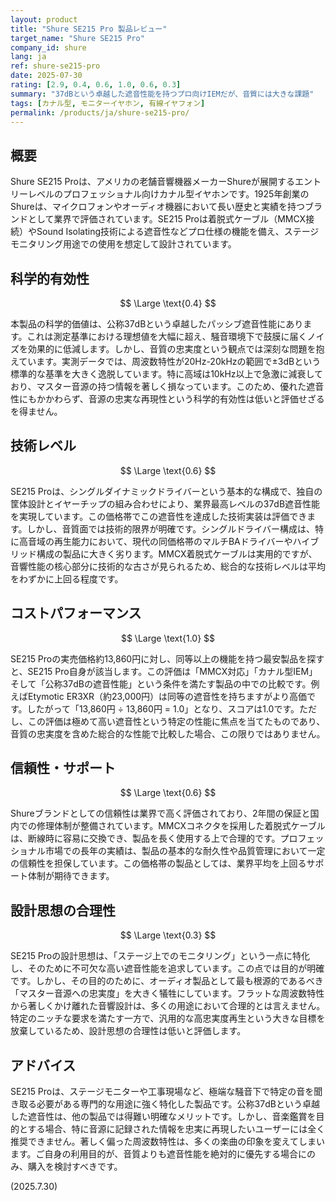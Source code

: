 ```yaml
---
layout: product
title: "Shure SE215 Pro 製品レビュー"
target_name: "Shure SE215 Pro"
company_id: shure
lang: ja
ref: shure-se215-pro
date: 2025-07-30
rating: [2.9, 0.4, 0.6, 1.0, 0.6, 0.3]
summary: "37dBという卓越した遮音性能を持つプロ向けIEMだが、音質には大きな課題"
tags: [カナル型, モニターイヤホン, 有線イヤフォン]
permalink: /products/ja/shure-se215-pro/
---
```


## 概要

Shure SE215 Proは、アメリカの老舗音響機器メーカーShureが展開するエントリーレベルのプロフェッショナル向けカナル型イヤホンです。1925年創業のShureは、マイクロフォンやオーディオ機器において長い歴史と実績を持つブランドとして業界で評価されています。SE215 Proは着脱式ケーブル（MMCX接続）やSound Isolating技術による遮音性などプロ仕様の機能を備え、ステージモニタリング用途での使用を想定して設計されています。

## 科学的有効性

$$ \Large \text{0.4} $$

本製品の科学的価値は、公称37dBという卓越したパッシブ遮音性能にあります。これは測定基準における理想値を大幅に超え、騒音環境下で鼓膜に届くノイズを効果的に低減します。しかし、音質の忠実度という観点では深刻な問題を抱えています。実測データでは、周波数特性が20Hz-20kHzの範囲で±3dBという標準的な基準を大きく逸脱しています。特に高域は10kHz以上で急激に減衰しており、マスター音源の持つ情報を著しく損なっています。このため、優れた遮音性にもかかわらず、音源の忠実な再現性という科学的有効性は低いと評価せざるを得ません。

## 技術レベル

$$ \Large \text{0.6} $$

SE215 Proは、シングルダイナミックドライバーという基本的な構成で、独自の筐体設計とイヤーチップの組み合わせにより、業界最高レベルの37dB遮音性能を実現しています。この価格帯でこの遮音性を達成した技術実装は評価できます。しかし、音質面では技術的限界が明確です。シングルドライバー構成は、特に高音域の再生能力において、現代の同価格帯のマルチBAドライバーやハイブリッド構成の製品に大きく劣ります。MMCX着脱式ケーブルは実用的ですが、音響性能の核心部分に技術的な古さが見られるため、総合的な技術レベルは平均をわずかに上回る程度です。

## コストパフォーマンス

$$ \Large \text{1.0} $$

SE215 Proの実売価格約13,860円に対し、同等以上の機能を持つ最安製品を探すと、SE215 Pro自身が該当します。この評価は「MMCX対応」「カナル型IEM」そして「公称37dBの遮音性能」という条件を満たす製品の中での比較です。例えばEtymotic ER3XR（約23,000円）は同等の遮音性を持ちますがより高価です。したがって「13,860円 ÷ 13,860円 = 1.0」となり、スコアは1.0です。ただし、この評価は極めて高い遮音性という特定の性能に焦点を当てたものであり、音質の忠実度を含めた総合的な性能で比較した場合、この限りではありません。

## 信頼性・サポート

$$ \Large \text{0.6} $$

Shureブランドとしての信頼性は業界で高く評価されており、2年間の保証と国内での修理体制が整備されています。MMCXコネクタを採用した着脱式ケーブルは、断線時に容易に交換でき、製品を長く使用する上で合理的です。プロフェッショナル市場での長年の実績は、製品の基本的な耐久性や品質管理において一定の信頼性を担保しています。この価格帯の製品としては、業界平均を上回るサポート体制が期待できます。

## 設計思想の合理性

$$ \Large \text{0.3} $$

SE215 Proの設計思想は、「ステージ上でのモニタリング」という一点に特化し、そのために不可欠な高い遮音性能を追求しています。この点では目的が明確です。しかし、その目的のために、オーディオ製品として最も根源的であるべき「マスター音源への忠実度」を大きく犠牲にしています。フラットな周波数特性から著しくかけ離れた音響設計は、多くの用途において合理的とは言えません。特定のニッチな要求を満たす一方で、汎用的な高忠実度再生という大きな目標を放棄しているため、設計思想の合理性は低いと評価します。

## アドバイス

SE215 Proは、ステージモニターや工事現場など、極端な騒音下で特定の音を聞き取る必要がある専門的な用途に強く特化した製品です。公称37dBという卓越した遮音性は、他の製品では得難い明確なメリットです。しかし、音楽鑑賞を目的とする場合、特に音源に記録された情報を忠実に再現したいユーザーには全く推奨できません。著しく偏った周波数特性は、多くの楽曲の印象を変えてしまいます。ご自身の利用目的が、音質よりも遮音性能を絶対的に優先する場合にのみ、購入を検討すべきです。

(2025.7.30)